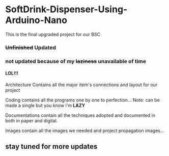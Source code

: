 # SoftDrink-Dispenser-Using-Arduino-Nano
This is the final upgraded project for our BSC

### ~~Unfinished~~ Updated

### not updated because of my ~~laziness~~ unavailable of time

#### LOL!!!

Architecture Contains all the major item's connections and layout for our project

Coding contains all the programs one by one to perfection... Note: can be made a single but you know i'm <b>LAZY</b>

Documentations contain all the techniques adopted and documented in both in paper and digital.

Images contain all the images we needed and project propagation images...

## stay tuned for more updates
